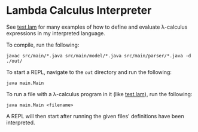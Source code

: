 # Lambda Calculus Interpreter

See [test.lam](res/test.lam) for many examples of how to define and evaluate λ-calculus expressions
in my interpreted language.

To compile, run the following:

`javac src/main/*.java src/main/model/*.java src/main/parser/*.java -d ./out/`

To start a REPL, navigate to the `out` directory and run the following:

`java main.Main`

To run a file with a λ-calculus program in it (like [test.lam](res/test.lam)), run the
following:

`java main.Main <filename>`

A REPL will then start after running the given files' definitions have been interpreted.